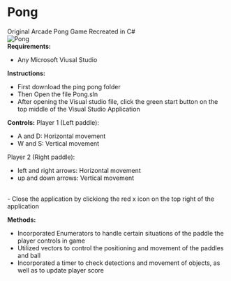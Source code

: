 # Pong
Original Arcade Pong Game Recreated in C# <br />
![Pong](https://user-images.githubusercontent.com/69814148/105612977-88b0eb80-5d8d-11eb-95c4-5628ac23f813.png) <br />
__Requirements:__ 
- Any Microsoft Viusal Studio  

 __Instructions:__
- First download the ping pong folder
- Then Open the file Pong.sln
- After opening the Visual studio file, click the green start button on the top middle of the Visual Studio Application

__Controls:__ 
Player 1 (Left paddle): 
- A and D: Horizontal movement
- W and S: Vertical movement

Player 2 (Right paddle):
- left and right arrows: Horizontal movement
- up and down arrows: Vertical movement
<br />
- Close the application by clickiong the red x icon on the top right of the application

__Methods:__ 
- Incorporated Enumerators to handle certain situations of the paddle the player controls in game
- Utilized vectors to control the positioning and movement of the paddles and ball
- Incorporated a timer to check detections and movement of objects, as well as to update player score

